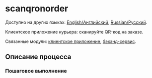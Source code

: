 # scanqronorder

Доступно на других языках: [English/Английский](scanqronorder.md), [Russian/Русский](scanqronorder.ru.md). 

Клиентское приложение курьера: сканируйте QR-код на заказе.

Связанные модули: [клиентское приложение](../../frontend/courierclient.md), [бэкэнд-сервис](../../backend/courierbackend.md).

## Описание процесса

### Пошаговое выполнение
